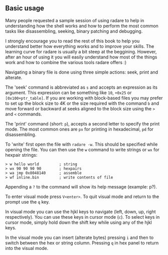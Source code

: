 ## Basic usage

Many people requested a sample session of using radare to help in understanding how the shell works and how to perform the most common tasks like disassembling, seeking, binary patching and debugging.

I strongly encourage you to read the rest of this book to help you understand better how everything works and to improve your skills. The learning curve for radare is usually a bit steep at the beggining. However, after an hour of using it you will easily understand how most of the things work and how to combine the various tools radare offers :)

Navigating a binary file is done using three simple actions: seek, print and alterate.

The 'seek' command is abbreviated as `s` and accepts an expression as its argument. This expression can be something like `10`, `+0x25` or `[0x100+ptr_table]`. If you are working with block-based files you may prefer to set up the block size to 4K or the size required with the command `b` and move forward or backward at seeks aligned to the block size using the `>` and `<` commands.

The 'print' command (short: `p`), accepts a second letter to specify the print mode. The most common ones are `px` for printing in hexadecimal, `pd` for disassembling.

To 'write' first open the file with `radare -w`. This should be specified while opening the file.
You can then use the `w` command to write strings or `wx` for hexpair strings:

    > w hello world         ; string
    > wx 90 90 90 90        ; hexpairs
    > wa jmp 0x8048140      ; assemble
    > wf inline.bin         ; write contents of file

Appending a `?` to the command will show its help message (example: p?).

To enter visual mode press `V<enter>`. To quit visual mode and return to the prompt use the `q` key.

In visual mode you can use the hjkl keys to navigate (left, down, up, right respectively). You can use these keys in cursor mode (`c`). To select keys in cursor mode, simply hold down the shift key while using any of the hjkl keys.

In the visual mode you can insert (alterate bytes) pressing `i` and then <tab> to switch between the hex or string column. Pressing `q` in hex panel to return into the visual mode.
